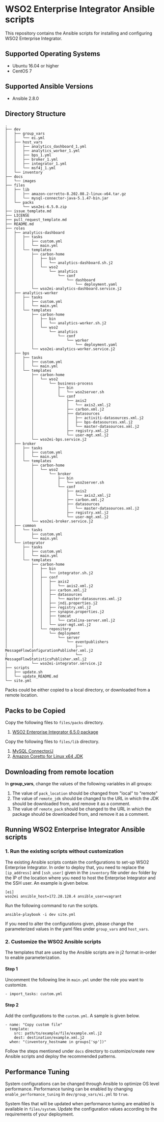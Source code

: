 # WSO2 Enterprise Integrator Ansible scripts

This repository contains the Ansible scripts for installing and configuring WSO2 Enterprise Integrator.

## Supported Operating Systems
- Ubuntu 16.04 or higher
- CentOS 7

## Supported Ansible Versions

- Ansible 2.8.0

## Directory Structure
```
.
├── dev
│   ├── group_vars
│   │   └── ei.yml
│   ├── host_vars
│   │   ├── analytics_dashboard_1.yml
│   │   ├── analytics_worker_1.yml
│   │   ├── bps_1.yml
│   │   ├── broker_1.yml
│   │   ├── integrator_1.yml
│   │   └── msf4j_1.yml
│   └── inventory
├── docs
│   └── images
├── files
│   ├── lib
│   │   ├── amazon-corretto-8.202.08.2-linux-x64.tar.gz
│   │   └── mysql-connector-java-5.1.47-bin.jar
│   └── packs
│       └── wso2ei-6.5.0.zip
├── issue_template.md
├── LICENSE
├── pull_request_template.md
├── README.md
├── roles
│   ├── analytics-dashboard
│   │   ├── tasks
│   │   │   ├── custom.yml
│   │   │   └── main.yml
│   │   └── templates
│   │       ├── carbon-home
│   │       │   ├── bin
│   │       │   │   └── analytics-dashboard.sh.j2
│   │       │   └── wso2
│   │       │       └── analytics
│   │       │           └── conf
│   │       │               └── dashboard
│   │       │                   └── deployment.yaml
│   │       └── wso2ei-analytics-dashboard.service.j2
│   ├── analytics-worker
│   │   ├── tasks
│   │   │   ├── custom.yml
│   │   │   └── main.yml
│   │   └── templates
│   │       ├── carbon-home
│   │       │   ├── bin
│   │       │   │   └── analytics-worker.sh.j2
│   │       │   └── wso2
│   │       │       └── analytics
│   │       │           └── conf
│   │       │               └── worker
│   │       │                   └── deployment.yaml
│   │       └── wso2ei-analytics-worker.service.j2
│   ├── bps
│   │   ├── tasks
│   │   │   ├── custom.yml
│   │   │   └── main.yml
│   │   └── templates
│   │       ├── carbon-home
│   │       │   └── wso2
│   │       │       └── business-process
│   │       │           ├── bin
│   │       │           │   └── wso2server.sh
│   │       │           └── conf
│   │       │               ├── axis2
│   │       │               │   └── axis2.xml.j2
│   │       │               ├── carbon.xml.j2
│   │       │               ├── datasources
│   │       │               │   ├── activiti-datasources.xml.j2
│   │       │               │   ├── bps-datasources.xml.j2
│   │       │               │   └── master-datasources.xml.j2
│   │       │               ├── registry.xml.j2
│   │       │               └── user-mgt.xml.j2
│   │       └── wso2ei-bps.service.j2
│   ├── broker
│   │   ├── tasks
│   │   │   ├── custom.yml
│   │   │   └── main.yml
│   │   └── templates
│   │       ├── carbon-home
│   │       │   └── wso2
│   │       │       └── broker
│   │       │           ├── bin
│   │       │           │   └── wso2server.sh
│   │       │           └── conf
│   │       │               ├── axis2
│   │       │               │   └── axis2.xml.j2
│   │       │               ├── carbon.xml.j2
│   │       │               ├── datasources
│   │       │               │   └── master-datasources.xml.j2
│   │       │               ├── registry.xml.j2
│   │       │               └── user-mgt.xml.j2
│   │       └── wso2ei-broker.service.j2
│   ├── common
│   │   └── tasks
│   │       ├── custom.yml
│   │       └── main.yml
│   └── integrator
│       ├── tasks
│       │   ├── custom.yml
│       │   └── main.yml
│       └── templates
│           ├── carbon-home
│           │   ├── bin
│           │   │   └── integrator.sh.j2
│           │   ├── conf
│           │   │   ├── axis2
│           │   │   │   └── axis2.xml.j2
│           │   │   ├── carbon.xml.j2
│           │   │   ├── datasources
│           │   │   │   └── master-datasources.xml.j2
│           │   │   ├── jndi.properties.j2
│           │   │   ├── registry.xml.j2
│           │   │   ├── synapse.properties.j2
│           │   │   ├── tomcat
│           │   │   │   └── catalina-server.xml.j2
│           │   │   └── user-mgt.xml.j2
│           │   └── repository
│           │       └── deployment
│           │           └── server
│           │               └── eventpublishers
│           │                   ├── MessageFlowConfigurationPublisher.xml.j2
│           │                   └── MessageFlowStatisticsPublisher.xml.j2
│           └── wso2ei-integrator.service.j2
├── scripts
│   ├── update.sh
│   └── update_README.md
└── site.yml
```

Packs could be either copied to a local directory, or downloaded from a remote location.

## Packs to be Copied

Copy the following files to `files/packs` directory.

1. [WSO2 Enterprise Integrator 6.5.0 package](https://wso2.com/integration/install/)

Copy the following files to `files/lib` directory.

1. [MySQL Connector/J](https://dev.mysql.com/downloads/connector/j/5.1.html)
2. [Amazon Coretto for Linux x64 JDK](https://docs.aws.amazon.com/corretto/latest/corretto-8-ug/downloads-list.html)

## Downloading from remote location

In **group_vars**, change the values of the following variables in all groups:
1. The value of `pack_location` should be changed from "local" to "remote"
2. The value of `remote_jdk` should be changed to the URL in which the JDK should be downloaded from, and remove it as a comment.
3. The value of `remote_pack` should be changed to the URL in which the package should be downloaded from, and remove it as a comment.

## Running WSO2 Enterprise Integrator Ansible scripts

### 1. Run the existing scripts without customization
The existing Ansible scripts contain the configurations to set-up WSO2 Enterprise Integrator. In order to deploy that, you need to replace the `[ip_address]` and `[ssh_user]` given in the `inventory` file under `dev` folder by the IP of the location where you need to host the Enterprise Integrator and the SSH user. An example is given below.
```
[ei]
wso2ei ansible_host=172.28.128.4 ansible_user=vagrant
```

Run the following command to run the scripts.

`ansible-playbook -i dev site.yml`

If you need to alter the configurations given, please change the parameterized values in the yaml files under `group_vars` and `host_vars`.

### 2. Customize the WSO2 Ansible scripts

The templates that are used by the Ansible scripts are in j2 format in-order to enable parameterization.

#### Step 1
Uncomment the following line in `main.yml` under the role you want to customize.
```
- import_tasks: custom.yml
```

#### Step 2
Add the configurations to the `custom.yml`. A sample is given below.

```
- name: "Copy custom file"
  template:
    src: path/to/example/file/example.xml.j2
    dest: destination/example.xml.j2
  when: "(inventory_hostname in groups['sp'])"
```

Follow the steps mentioned under `docs` directory to customize/create new Ansible scripts and deploy the recommended patterns.

## Performance Tuning

System configurations can be changed through Ansible to optimize OS level performance. Performance tuning can be enabled by changing `enable_performance_tuning` in `dev/group_vars/ei.yml` to `true`.

System files that will be updated when performance tuning are enabled is available in `files/system`. Update the configuration values according to the requirements of your deployment.
